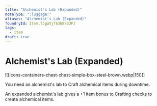 ```yaml
---
title: "Alchemist's Lab (Expanded)"
noteType: ":luggage:"
aliases: "Alchemist's Lab (Expanded)"
foundryId: Item.fJgaVjf63bBr3JPJ
tags:
  - Item
draft: true
---
```


# Alchemist's Lab (Expanded)
![[icons-containers-chest-chest-simple-box-steel-brown.webp|150]]

You need an alchemist's lab to Craft alchemical items during downtime.

An expanded alchemist's lab gives a +1 item bonus to Crafting checks to create alchemical items.
